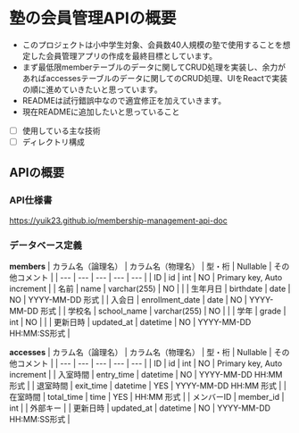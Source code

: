 # 塾の会員管理APIの概要

- このプロジェクトは小中学生対象、会員数40人規模の塾で使用することを想定した会員管理アプリの作成を最終目標としています。
- まず最低限memberテーブルのデータに関してCRUD処理を実装し、余力があればaccessesテーブルのデータに関してのCRUD処理、UIをReactで実装の順に進めていきたいと思っています。
- READMEは試行錯誤中なので適宜修正を加えていきます。
- 現在READMEに追加したいと思っていること
- [ ] 使用している主な技術
- [ ] ディレクトリ構成

## APIの概要

### API仕様書

https://yuik23.github.io/membership-management-api-doc

### データベース定義

**members**
| カラム名（論理名） | カラム名（物理名） | 型・桁 | Nullable | その他コメント |
| --- | --- | --- | --- | --- |
| ID | id | int | NO | Primary key, Auto increment |
| 名前 | name | varchar(255) | NO | |
| 生年月日 | birthdate | date | NO | YYYY-MM-DD 形式 |
| 入会日 | enrollment_date | date | NO | YYYY-MM-DD 形式 |
| 学校名 | school_name | varchar(255) | NO | |
| 学年 | grade | int | NO | |
| 更新日時 | updated_at | datetime | NO | YYYY-MM-DD HH:MM:SS形式 |

**accesses**
| カラム名（論理名） | カラム名（物理名） | 型・桁 | Nullable | その他コメント |
| --- | --- | --- | --- | --- |
| ID | id | int | NO | Primary key, Auto increment |
| 入室時間 | entry_time | datetime | NO | YYYY-MM-DD HH:MM 形式 |
| 退室時間 | exit_time | datetime | YES | YYYY-MM-DD HH:MM 形式 |
| 在室時間 | total_time | time | YES | HH:MM 形式 |
| メンバーID | member_id | int | | 外部キー |
| 更新日時 | updated_at | datetime | NO | YYYY-MM-DD HH:MM:SS形式 |

